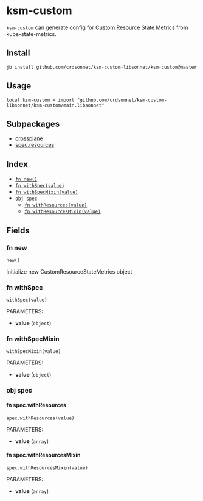 # ksm-custom

`ksm-custom` can generate config for [Custom Resource State Metrics](https://github.com/kubernetes/kube-state-metrics/blob/main/docs/customresourcestate-metrics.md) from kube-state-metrics.

## Install

```
jb install github.com/crdsonnet/ksm-custom-libsonnet/ksm-custom@master
```

## Usage

```jsonnet
local ksm-custom = import "github.com/crdsonnet/ksm-custom-libsonnet/ksm-custom/main.libsonnet"
```


## Subpackages

* [crossplane](crossplane.md)
* [spec.resources](spec/resources/index.md)

## Index

* [`fn new()`](#fn-new)
* [`fn withSpec(value)`](#fn-withspec)
* [`fn withSpecMixin(value)`](#fn-withspecmixin)
* [`obj spec`](#obj-spec)
  * [`fn withResources(value)`](#fn-specwithresources)
  * [`fn withResourcesMixin(value)`](#fn-specwithresourcesmixin)

## Fields

### fn new

```jsonnet
new()
```


Initialize new CustomResourceStateMetrics object
### fn withSpec

```jsonnet
withSpec(value)
```

PARAMETERS:

* **value** (`object`)


### fn withSpecMixin

```jsonnet
withSpecMixin(value)
```

PARAMETERS:

* **value** (`object`)


### obj spec


#### fn spec.withResources

```jsonnet
spec.withResources(value)
```

PARAMETERS:

* **value** (`array`)


#### fn spec.withResourcesMixin

```jsonnet
spec.withResourcesMixin(value)
```

PARAMETERS:

* **value** (`array`)

